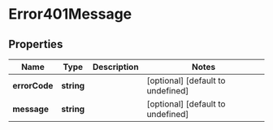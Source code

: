# Error401Message

## Properties
| Name | Type | Description | Notes |
| ------------ | ------------- | ------------- | ------------- |
| **errorCode** | **string** |  | [optional] [default to undefined] |
| **message** | **string** |  | [optional] [default to undefined] |


